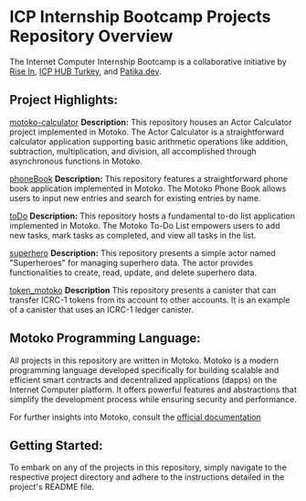 # ICP Internship Bootcamp Projects Repository Overview

The Internet Computer Internship Bootcamp is a collaborative initiative by [Rise In](https://www.risein.com/), [ICP HUB Turkey](https://www.icphubturkey.com/), and [Patika.dev](https://patika.dev/).

## Project Highlights:

[motoko-calculator](https://github.com/DKatuk/icp-motoko-projects/tree/main/motoko-calculator)
**Description:** This repository houses an Actor Calculator project implemented in Motoko. The Actor Calculator is a straightforward calculator application supporting basic arithmetic operations like addition, subtraction, multiplication, and division, all accomplished through asynchronous functions in Motoko.

[phoneBook](https://github.com/DKatuk/icp-motoko-projects/tree/main/phonebook)
**Description:** This repository features a straightforward phone book application implemented in Motoko. The Motoko Phone Book allows users to input new entries and search for existing entries by name.

[toDo](https://github.com/DKatuk/icp-motoko-projects/tree/main/todo)
**Description:** This repository hosts a fundamental to-do list application implemented in Motoko. The Motoko To-Do List empowers users to add new tasks, mark tasks as completed, and view all tasks in the list.

[superhero](https://github.com/DKatuk/icp-motoko-projects/tree/main/superhero)
**Description:** This repository presents a simple actor named "Superheroes" for managing superhero data. The actor provides functionalities to create, read, update, and delete superhero data.

[token_motoko](https://github.com/DKatuk/icp-motoko-projects/tree/main/token_motoko)
**Description** This repository presents a canister that can transfer ICRC-1 tokens from its account to other accounts. It is an example of a canister that uses an ICRC-1 ledger canister.

## Motoko Programming Language:

All projects in this repository are written in Motoko. Motoko is a modern programming language developed specifically for building scalable and efficient smart contracts and decentralized applications (dapps) on the Internet Computer platform. It offers powerful features and abstractions that simplify the development process while ensuring security and performance.

For further insights into Motoko, consult the [official documentation](https://internetcomputer.org/docs/current/motoko/main/motoko)

## Getting Started:

To embark on any of the projects in this repository, simply navigate to the respective project directory and adhere to the instructions detailed in the project's README file.
